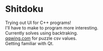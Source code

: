 # Shitdoku
Trying out UI for C++ programs!<br/>
I'll have to make to program more interesting.<br/>
Currently solves using backtraking.<br/>
<a href="https://qqwing.com/generate.html">qqwing.com</a> for puzzle csv values.<br/>
Getting familiar with Qt.
